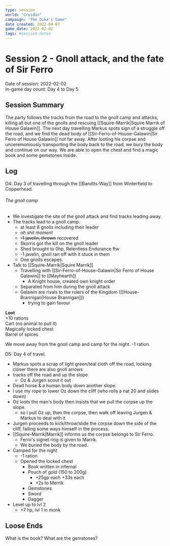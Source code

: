 ```yaml
---
type: session
world: "Cruidan"
campaign: "The Duke's Game"
date created: 2022-04-07
game_date: 2022-02-02
tags: #session-notes
---
```

# Session 2 - Gnoll attack, and the fate of Sir Ferro
Date of session: 2022-02-02  
In-game day count: Day 4 to Day 5

## Session Summary
The party follows the tracks from the road to the gnoll camp and attacks, killing all but one of the gnolls and rescuing [[Squire-Marrik|Squire Marrik of House Galawin]]. The next day travelling Markus spots sign of a struggle off the road, and we find the dead body of [[Sir-Ferro-of-House-Galawin|Sir Ferro of House Galawin]] not far away. After looting his corpse and unceremoniously transporting the body back to the road, we bury the body and continue on our way. We are able to open the chest and find a magic book and some gemstones inside.

## Log
D4: Day 3 of travelling through the [[Bandits-Way]] from Winterfield to Copperhead.

###### The gnoll camp
- We investigate the site of the gnoll attack and find tracks leading away.
- The tracks lead to a gnoll camp.
	- at least 8 gnolls including their leader
	- *oh shit moment*
	- ~~-1 javelin, thrown~~ recovered
	- Skorris got the kill on the gnoll leader
	- Shed brought to 0hp, Relentless Endurance ftw
	- -1 javelin, gnoll ran off with it stuck in them
	- One gnolls escapes.
- Talk to [[Squire-Marrik|Squire Marrik]]
	- Travelling with [[Sir-Ferro-of-House-Galawin|Sir Ferro of House Galawin]] to [[Mayhearth]]
		- A Knight house, created own knight order
	- Separated from him during the gnoll attack
	- Galawin are rivals to the rulers of the Kingdom ([[House-Brannigan|House Brannigan]])
		- trying to gain favour

**Loot**  
+10 rations  
Cart (no animal to pull it)  
Magically locked chest  
Barrel of spices  

We move away from the gnoll camp and camp for the night. -1 ration.

D5: Day 4 of travel.
- Markus spots a scrap of light green/teal cloth off the road, looking closer there are also gnoll arrows
- tracks off the road and up the slope
	- Oz & Jurgen scout it out
- Dead horse & a human body down another slope.
- I use my rope to lower Oz down the cliff (who rolls a nat 20 and slides down)
- Oz loots the man's body then insists that we pull the corpse up the slope.
	- so I pull Oz up, then the corpse, then walk off leaving Jurgen & Markus to deal with it
- Jurgen proceeds to kick/throw/slide the corpse down the side of the cliff, falling some ways himself in the process.
- [[Squire-Marrik|Marrik]] informs us the corpse belongs to Sir Ferro.
	- Ferro's signet ring is given to Marrik.
	- We buried the body by the road.
- Camped for the night
	- -1 ration
	- Opened the locked chest
		- Book written in infernal
		- Pouch of gold (150 to 200g)
			- +25gp each +33s each
			- +2s to Merrik
		- Gemstones
		- Sword
		- Dagger
- Level up to lvl 2
	- +7 hp, lvl 1 in monk

## Loose Ends
What is the book?
What are the gemstones?